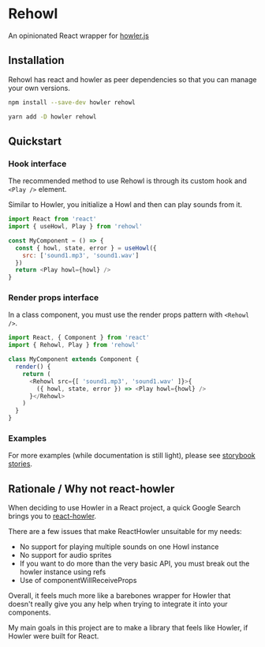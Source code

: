 # Rehowl

An opinionated React wrapper for [howler.js](https://howlerjs.com/)

## Installation

Rehowl has react and howler as peer dependencies so that you can manage your own versions.

```sh
npm install --save-dev howler rehowl
```

```sh
yarn add -D howler rehowl
```

## Quickstart

### Hook interface

The recommended method to use Rehowl is through its custom hook and `<Play />` element.

Similar to Howler, you initialize a Howl and then can play sounds from it.

```js
import React from 'react'
import { useHowl, Play } from 'rehowl'

const MyComponent = () => {
  const { howl, state, error } = useHowl({
    src: ['sound1.mp3', 'sound1.wav']
  })
  return <Play howl={howl} />
}
```


### Render props interface

In a class component, you must use the render props pattern with `<Rehowl />`.

```js
import React, { Component } from 'react'
import { Rehowl, Play } from 'rehowl'

class MyComponent extends Component {
  render() {
    return (
      <Rehowl src={[ 'sound1.mp3', 'sound1.wav' ]}>{
        ({ howl, state, error }) => <Play howl={howl} />
      }</Rehowl>
    )
  }
}
```

### Examples

For more examples (while documentation is still light), please see [storybook stories](./stories).

## Rationale / Why not react-howler

When deciding to use Howler in a React project, a quick Google Search brings you to [react-howler](https://khoanguyen.me/react-howler/).

There are a few issues that make ReactHowler unsuitable for my needs:

- No support for playing multiple sounds on one Howl instance
- No support for audio sprites
- If you want to do more than the very basic API, you must break out the howler instance using refs
- Use of componentWillReceiveProps

Overall, it feels much more like a barebones wrapper for Howler that doesn't really give you any help when trying to integrate it into your components.

My main goals in this project are to make a library that feels like Howler, if Howler were built for React.


